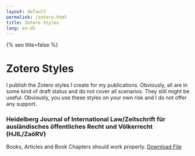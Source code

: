 ```yaml
---
layout: default
permalink: /zotero.html
title: Zotero Styles
lang: en-US
---
```

{% seo title=false %}
# Zotero Styles
I publish the Zotero styles I create for my publications. Obviously, all are in some kind of draft status and do not cover all scenarios. They still might be useful. Obviously, you use these styles on your own risk and I do not offer any support.
### Heidelberg Journal of International Law/Zeitschrift für ausländisches öffentliches Recht und Völkerrecht (HJIL/ZaöRV)
Books, Articles and Book Chapters should work properly.
<a href="hjil_noll_draft.csl" download>Download File</a>
